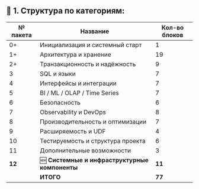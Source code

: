 ## 📁 1. **Структура по категориям**:

| № пакета | Название                                       | Кол-во блоков |
| -------- | ---------------------------------------------- | ------------- |
| 0+       | Инициализация и системный старт                | 1             |
| 1+       | Архитектура и хранение                         | 19            |
| 2+       | Транзакционность и надёжность                  | 9             |
| 3        | SQL и языки                                    | 7             |
| 4        | Интерфейсы и интеграции                        | 7             |
| 5        | BI / ML / OLAP / Time Series                   | 7             |
| 6        | Безопасность                                   | 6             |
| 7        | Observability и DevOps                         | 8             |
| 8        | Производительность и оптимизации               | 7             |
| 9        | Расширяемость и UDF                            | 4             |
| 10       | Тестируемость и структура проекта              | 6             |
| 11       | Дополнительные возможности                     | 3             |
| **12**   | 🆕 **Системные и инфраструктурные компоненты** | **11**        |
|          | **ИТОГО**                                      | **77**        |
